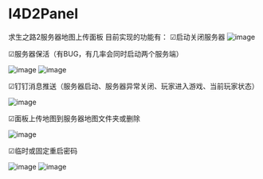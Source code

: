 # l4D2Panel
求生之路2服务器地图上传面板
目前实现的功能有：
☑启动关闭服务器
![image](https://github.com/user-attachments/assets/8fb6e134-5d0b-4f72-bcfb-5b2f9920bfb9)

☑服务器保活（有BUG，有几率会同时启动两个服务端）

![image](https://github.com/user-attachments/assets/9486b0b8-d7ec-4edd-933f-73bf22e4abcc)
![image](https://github.com/user-attachments/assets/cdcc87c1-7840-4842-a04f-9814a3f9aca7)

☑钉钉消息推送（服务器启动、服务器异常关闭、玩家进入游戏、当前玩家状态）

![image](https://github.com/user-attachments/assets/99e76e2c-9f3a-4af9-824e-cc47272074d1)

☑面板上传地图到服务器地图文件夹或删除

![image](https://github.com/user-attachments/assets/81daae16-18b1-4db7-bd1b-4ab7b173ba75)

☑临时或固定重启密码

![image](https://github.com/user-attachments/assets/81040618-461d-4728-aea0-d51396dabf7d)
![image](https://github.com/user-attachments/assets/7906aabb-d6e7-45e8-98f5-32e49d29eab1)

